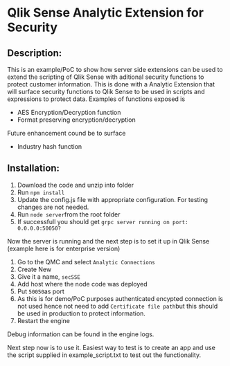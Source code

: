 # Qlik Sense Analytic Extension for Security

## Description:
This is an example/PoC to show how server side extensions can be used to extend the scripting of Qlik Sense with aditional security functions to protect customer information. This is done with a Analytic Extension that will surface security functions to Qlik Sense to be used in scripts and expressions to protect data. Examples of functions exposed is
 * AES Encryption/Decryption function
 * Format preserving encryption/decryption

Future enhancement cound be to surface 
 * Industry hash function

 ## Installation:
 1. Download the code and unzip into folder
 2. Run ```npm install```
 3. Update the config.js file with appropriate configuration. For testing changes are not needed.
 3. Run ```node server```from the root folder
 4. If successfull you should get ```grpc server running on port: 0.0.0.0:50050?```

Now the server is running and the next step is to set it up in Qlik Sense (example here is for enterprise version)
1. Go to the QMC and select `Analytic Connections`
2. Create New
3. Give it a name, `secSSE`
4. Add host where the node code was deployed
5. Put `50050`as port
6. As this is for demo/PoC purposes authenticated encypted connection is not used hence not need to add `Certificate file path`but this should be used in production to protect information.
7. Restart the engine

Debug information can be found in the engine logs.

Next step now is to use it. Easiest way to test is to create an app and use the script supplied in example_script.txt to test out the functionality.




 